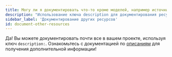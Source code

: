 ```yaml
---
title: Могу ли я документировать что-то кроме моделей, например источники, семена и снимки?
description: "Использование ключа description для документирования ресурсов"
sidebar_label: 'Документирование других ресурсов'
id: document-other-resources
---
```


Да! Вы можете документировать почти все в вашем проекте, используя ключ `description:`. Ознакомьтесь с документацией по [описаниям](/reference/resource-properties/description) для получения дополнительной информации!